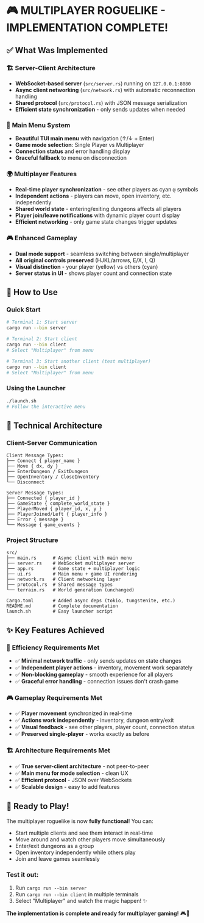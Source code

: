 # 🎮 MULTIPLAYER ROGUELIKE - IMPLEMENTATION COMPLETE! 

## ✅ What Was Implemented

### 🏗️ **Server-Client Architecture**
- **WebSocket-based server** (`src/server.rs`) running on `127.0.0.1:8080`
- **Async client networking** (`src/network.rs`) with automatic reconnection handling
- **Shared protocol** (`src/protocol.rs`) with JSON message serialization
- **Efficient state synchronization** - only sends updates when needed

### 🎯 **Main Menu System**
- **Beautiful TUI main menu** with navigation (↑/↓ + Enter)
- **Game mode selection**: Single Player vs Multiplayer
- **Connection status** and error handling display
- **Graceful fallback** to menu on disconnection

### 🌍 **Multiplayer Features**
- **Real-time player synchronization** - see other players as cyan `@` symbols  
- **Independent actions** - players can move, open inventory, etc. independently
- **Shared world state** - entering/exiting dungeons affects all players
- **Player join/leave notifications** with dynamic player count display
- **Efficient networking** - only game state changes trigger updates

### 🎮 **Enhanced Gameplay**
- **Dual mode support** - seamless switching between single/multiplayer
- **All original controls preserved** (HJKL/arrows, E/X, I, Q)
- **Visual distinction** - your player (yellow) vs others (cyan)
- **Server status in UI** - shows player count and connection state

## 🚀 **How to Use**

### Quick Start
```bash
# Terminal 1: Start server
cargo run --bin server

# Terminal 2: Start client  
cargo run --bin client
# Select "Multiplayer" from menu

# Terminal 3: Start another client (test multiplayer)
cargo run --bin client
# Select "Multiplayer" from menu
```

### Using the Launcher
```bash
./launch.sh
# Follow the interactive menu
```

## 🔧 **Technical Architecture**

### Client-Server Communication
```
Client Message Types:
├── Connect { player_name }
├── Move { dx, dy }  
├── EnterDungeon / ExitDungeon
├── OpenInventory / CloseInventory
└── Disconnect

Server Message Types:
├── Connected { player_id }
├── GameState { complete_world_state }
├── PlayerMoved { player_id, x, y }
├── PlayerJoined/Left { player_info }
├── Error { message }
└── Message { game_events }
```

### Project Structure
```
src/
├── main.rs      # Async client with main menu
├── server.rs    # WebSocket multiplayer server  
├── app.rs       # Game state + multiplayer logic
├── ui.rs        # Main menu + game UI rendering
├── network.rs   # Client networking layer
├── protocol.rs  # Shared message types
└── terrain.rs   # World generation (unchanged)

Cargo.toml       # Added async deps (tokio, tungstenite, etc.)
README.md        # Complete documentation
launch.sh        # Easy launcher script
```

## ✨ **Key Features Achieved**

### 🎯 **Efficiency Requirements Met**
- ✅ **Minimal network traffic** - only sends updates on state changes
- ✅ **Independent player actions** - inventory, movement work separately  
- ✅ **Non-blocking gameplay** - smooth experience for all players
- ✅ **Graceful error handling** - connection issues don't crash game

### 🎮 **Gameplay Requirements Met**
- ✅ **Player movement** synchronized in real-time
- ✅ **Actions work independently** - inventory, dungeon entry/exit
- ✅ **Visual feedback** - see other players, player count, connection status
- ✅ **Preserved single-player** - works exactly as before

### 🏗️ **Architecture Requirements Met**  
- ✅ **True server-client architecture** - not peer-to-peer
- ✅ **Main menu for mode selection** - clean UX
- ✅ **Efficient protocol** - JSON over WebSockets
- ✅ **Scalable design** - easy to add features

## 🎊 **Ready to Play!**

The multiplayer roguelike is now **fully functional**! You can:

- Start multiple clients and see them interact in real-time
- Move around and watch other players move simultaneously  
- Enter/exit dungeons as a group
- Open inventory independently while others play
- Join and leave games seamlessly

### Test it out:
1. Run `cargo run --bin server` 
2. Run `cargo run --bin client` in multiple terminals
3. Select "Multiplayer" and watch the magic happen! ✨

**The implementation is complete and ready for multiplayer gaming!** 🎮👾
